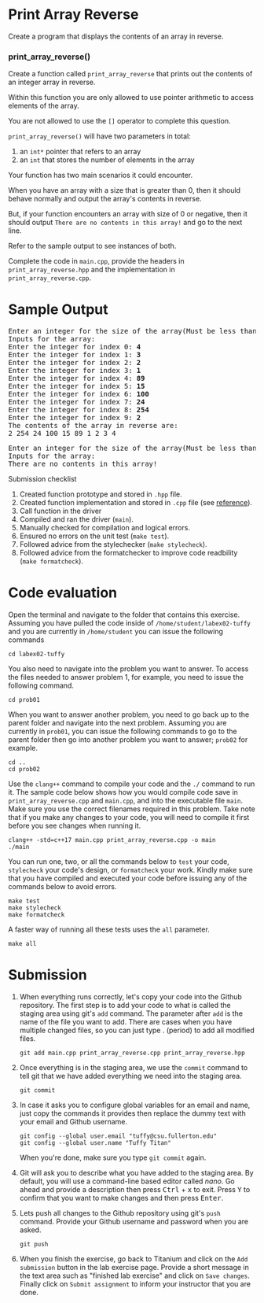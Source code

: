 # Print Array Reverse
Create a program that displays the contents of an array in reverse.

### print_array_reverse()
Create a function called `print_array_reverse` that prints out the contents of an integer array in reverse.

Within this function you are only allowed to use pointer arithmetic to access elements of the array.

You are not allowed to use the `[]` operator to complete this question.

`print_array_reverse()` will have two parameters in total:
1. an `int*` pointer that refers to an array
1. an `int` that stores the number of elements in the array

Your function has two main scenarios it could encounter.

When you have an array with a size that is greater than 0, then it should behave normally and output the array's contents in reverse.

But, if your function encounters an array with size of 0 or negative, then it should output `There are no contents in this array!` and go to the next line.

Refer to the sample output to see instances of both.

Complete the code in `main.cpp`, provide the headers in `print_array_reverse.hpp` and the implementation in `print_array_reverse.cpp`.

# Sample Output
<pre>
Enter an integer for the size of the array(Must be less than or equal to 10): <b>10</b>
Inputs for the array:
Enter the integer for index 0: <b>4</b>
Enter the integer for index 1: <b>3</b>
Enter the integer for index 2: <b>2</b>
Enter the integer for index 3: <b>1</b>
Enter the integer for index 4: <b>89</b>
Enter the integer for index 5: <b>15</b>
Enter the integer for index 6: <b>100</b>
Enter the integer for index 7: <b>24</b>
Enter the integer for index 8: <b>254</b>
Enter the integer for index 9: <b>2</b>
The contents of the array in reverse are:
2 254 24 100 15 89 1 2 3 4
</pre>

<pre>
Enter an integer for the size of the array(Must be less than or equal to 10): <b>0</b>
Inputs for the array:
There are no contents in this array!
</pre>

Submission checklist
1. Created function prototype and stored in `.hpp` file.
1. Created function implementation and stored in `.cpp` file (see [reference](https://github.com/ILXL-guides/function-file-organization)).
1. Call function in the driver
1. Compiled and ran the driver (`main`).
1. Manually checked for compilation and logical errors.
1. Ensured no errors on the unit test (`make test`).
1. Followed advice from the stylechecker (`make stylecheck`).
1. Followed advice from the formatchecker to improve code readbility (`make formatcheck`).

# Code evaluation
Open the terminal and navigate to the folder that contains this exercise. Assuming you have pulled the code inside of `/home/student/labex02-tuffy` and you are currently in `/home/student` you can issue the following commands

```
cd labex02-tuffy
```

You also need to navigate into the problem you want to answer. To access the files needed to answer problem 1, for example, you need to issue the following command.

```
cd prob01
```

When you want to answer another problem, you need to go back up to the parent folder and navigate into the next problem. Assuming you are currently in `prob01`, you can issue the following commands to go to the parent folder then go into another problem you want to answer; `prob02` for example.

```
cd ..
cd prob02
```

Use the `clang++` command to compile your code and the `./` command to run it. The sample code below shows how you would compile code save in `print_array_reverse.cpp` and `main.cpp`, and into the executable file `main`. Make sure you use the correct filenames required in this problem.  Take note that if you make any changes to your code, you will need to compile it first before you see changes when running it.

```
clang++ -std=c++17 main.cpp print_array_reverse.cpp -o main
./main
```

You can run one, two, or all the commands below to `test` your code, `stylecheck` your code's design, or `formatcheck` your work. Kindly make sure that you have compiled and executed your code before issuing any of the commands below to avoid errors.

```
make test
make stylecheck
make formatcheck
```

A faster way of running all these tests uses the `all` parameter.

```
make all
```

# Submission
1. When everything runs correctly,  let's copy your code into the Github repository. The first step is to add your code to what is called the staging area using git's `add` command. The parameter after `add` is the name of the file you want to add. There are cases when you have multiple changed files, so you can just type . (period) to add all modified files.

    ```
    git add main.cpp print_array_reverse.cpp print_array_reverse.hpp
    ```
1. Once everything is in the staging area, we use the `commit` command to tell git that we have added everything we need into the staging area.

    ```
    git commit
    ```
1. In case it asks you  to configure global variables for an email and name, just copy the commands it provides then replace the dummy text with your email and Github username.

    ```
    git config --global user.email "tuffy@csu.fullerton.edu"
    git config --global user.name "Tuffy Titan"
    ```
    When you're done, make sure you type `git commit` again.    
1. Git will ask you to describe what you have added to the staging area. By default, you will use a command-line based editor called *nano*. Go ahead and provide a description then press <kbd>Ctrl</kbd> + <kbd>x</kbd> to exit. Press <kbd>Y</kbd> to confirm that you want to make changes and then press <kbd>Enter</kbd>.
1. Lets push all changes to the Github repository using git's `push` command. Provide your Github username and password when you are asked.

    ```
    git push
    ```
1. When you finish the exercise, go back to Titanium and click on the `Add submission` button in the lab exercise page. Provide a short message in the text area such as "finished lab exercise" and click on `Save changes`. Finally click on `Submit assignment` to inform your instructor that you are done.